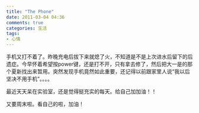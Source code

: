 ```yaml
---
title: "The Phone"
date: 2011-03-04 04:36
comments: true
categories: 生活
tags: 
- 心情 
---
```


手机又打不着了。昨晚充电后拔下来就熄了火，不知道是不是上次进水后留下的后遗症。今早怀着希望按power键，还是打不开，只有拿去修了，然后把大一是的那个夏新找出来暂用。突然发现手机竟然如此重要，还记得以前跟家里人说“我以后坚决不用手机”。。。。

最近天天呆在实验室，还是觉得挺充实的每天。给自己加加油！！

又要周末啦。看自己的啦，加油！
